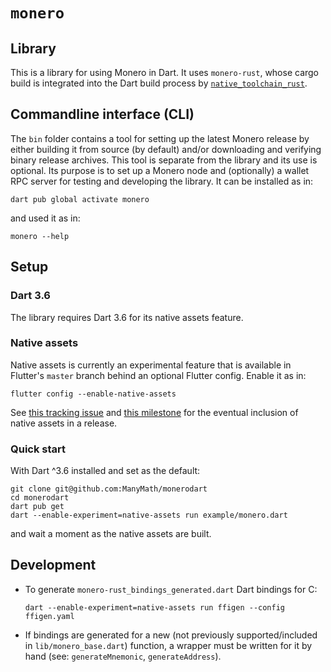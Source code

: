# `monero`
## Library
This is a library for using Monero in Dart.  It uses `monero-rust`, whose cargo 
build is integrated into the Dart build process by 
[`native_toolchain_rust`](https://pub.dev/packages/native_toolchain_rust).

## Commandline interface (CLI)
The `bin` folder contains a tool for setting up the latest Monero release by 
either building it from source (by default) and/or downloading and verifying 
binary release archives.  This tool is separate from the library and its use 
is optional.  Its purpose is to set up a Monero node and (optionally) a wallet 
RPC server for testing and developing the library.  It can be installed as in:
```
dart pub global activate monero
```

and used it as in:
```
monero --help
```

## Setup
### Dart 3.6
The library requires Dart 3.6 for its native assets feature.

### Native assets
Native assets is currently an experimental feature that is available in 
Flutter's `master` branch behind an optional Flutter config.  Enable it as in: 
```
flutter config --enable-native-assets
```

See [this tracking issue](https://github.com/flutter/flutter/issues/129757) and 
[this milestone](https://github.com/dart-lang/native/milestone/15) for the 
eventual inclusion of native assets in a release.

### Quick start
With Dart ^3.6 installed and set as the default:
```
git clone git@github.com:ManyMath/monerodart
cd monerodart
dart pub get
dart --enable-experiment=native-assets run example/monero.dart
```
and wait a moment as the native assets are built.

## Development
- To generate `monero-rust_bindings_generated.dart` Dart bindings for C:
  ```
  dart --enable-experiment=native-assets run ffigen --config ffigen.yaml
  ```
- If bindings are generated for a new (not previously supported/included in 
  `lib/monero_base.dart`) function, a wrapper must be written for it by hand 
  (see: `generateMnemonic`, `generateAddress`).
